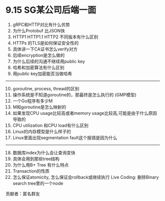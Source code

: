 # 9.15 SG某公司后端一面

1. gRPC和HTTP对比有什么优势
2. 为什么Protobuf 比JSON快
3. HTTP1 HTTP1.1 HTTP2 不同版本有什么区别
4. HTTPs 的TLS是如何保证安全性的
5. 具体讲一下CA证书怎么verify对方
6.  后续encryption是怎么做的
7. 为什么后续的沟通不继续用public key
8. 哈希和加密算法有什么区别
9. 用public key加密能否当做哈希
-------------
10. goroutine, process, thread的区别
11. 操作系统是不知道goroutine的，那最终是怎么执行的 (GMP模型)
12. 一个Go程序有多少M
13. M和goroutine是怎么映射的
14. 如果发现CPU usage比较高或者memory usage比较高,可能是由于什么原因导致的
15. CPU utilization 和CPU load有什么区别
16. Linux的内存模型是什么样子的
17. Linux里面出现segmentation fault这个报错是因为什么
----------
18. 数据库index为什么会让查询变快
19. 具体会用到那些tree结构
20. 为什么用B+ Tree 有什么特点
21. Transaction的性质
22. 怎么保证atomicity, 怎么保证会rollback或继续执行
Live Coding:
删除Binary search tree里的一个node



贡献者：匿名群友

